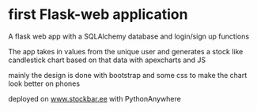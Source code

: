# first Flask-web application

A flask web app with a SQLAlchemy database and login/sign up functions 

The app takes in values from the unique user and generates a stock like candlestick chart based on that data with apexcharts and JS

mainly the design is done with bootstrap and some css to make the chart look better on phones

deployed on www.stockbar.ee with PythonAnywhere
